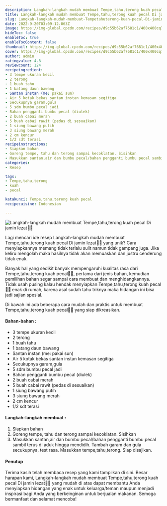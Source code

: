 ```yaml
---
description: Langkah-langkah mudah membuat Tempe,tahu,terong kuah pecal Di jamin lezat"
title: Langkah-langkah mudah membuat Tempe,tahu,terong kuah pecal Di jamin lezat
slug: Langkah-langkah-mudah-membuat-Tempetahuterong-kuah-pecal-Di-jamin-lezat
date: 2022-9-20T03:09:12.063Z
image: https://img-global.cpcdn.com/recipes/d9c55b62af7681c1/400x400cq70/photo.jpg
hideToc: false
enableToc: true
enableTocContent: false
thumbnail: https://img-global.cpcdn.com/recipes/d9c55b62af7681c1/400x400cq70/photo.jpg
cover: https://img-global.cpcdn.com/recipes/d9c55b62af7681c1/400x400cq70/photo.jpg
author: admin
ratingvalue: 4.8
reviewcount: 124
recipeingredient:
- 3 tempe ukuran kecil
- 2 terong
- 1 buah tahu
- 1 batang daun bawang
- Santan instan (me: pakai sun)
- Air 5 kotak bekas santan instan kemasan segitiga
- Secukupnya garam,gula
- 5 sdm bumbu pecal jadi
- Bahan pengganti bumbu pecal (diulek)
- 2 buah cabai merah
- 5 buah cabai rawit (pedas di sesuaikan)
- 1 siung bawang putih
- 3 siung bawang merah
- 2 cm kencur
- 1/2 sdt terasi
recipeinstructions:
- Siapkan bahan
- Goreng tempe, tahu dan terong sampai kecoklatan. Sisihkan
- Masukkan santan,air dan bumbu pecal/bahan pengganti bumbu pecal sambil terus di aduk hingga mendidih. Tambah garam dan gula secukupnya, test rasa. Masukkan tempe,tahu,terong. Siap disajikan.
categories:
- Resep

tags:
- Tempe,tahu,terong
- kuah
- pecal

katakunci: Tempe,tahu,terong kuah pecal
recipecuisine: Indonesian

---
```


![Langkah-langkah mudah membuat Tempe,tahu,terong kuah pecal Di jamin lezat👩‍🍳](https://img-global.cpcdn.com/recipes/d9c55b62af7681c1/400x400cq70/photo.jpg)

Lagi mencari ide resep Langkah-langkah mudah membuat Tempe,tahu,terong kuah pecal Di jamin lezat👩‍🍳 yang unik? Cara menyiapkannya memang tidak terlalu sulit namun tidak gampang juga. Jika keliru mengolah maka hasilnya tidak akan memuaskan dan justru cenderung tidak enak.

Banyak hal yang sedikit banyak mempengaruhi kualitas rasa dari Tempe,tahu,terong kuah pecal👩‍🍳, pertama dari jenis bahan, kemudian pemilihan bahan segar sampai cara membuat dan menghidangkannya. Tidak usah pusing kalau hendak menyiapkan Tempe,tahu,terong kuah pecal👩‍🍳 enak di rumah, karena asal sudah tahu triknya maka hidangan ini bisa jadi sajian spesial.

Di bawah ini ada beberapa cara mudah dan praktis untuk membuat Tempe,tahu,terong kuah pecal👩‍🍳 yang siap dikreasikan.

<!--inarticleads1-->

#### Bahan-bahan :

- 3 tempe ukuran kecil
- 2 terong
- 1 buah tahu
- 1 batang daun bawang
- Santan instan (me: pakai sun)
- Air 5 kotak bekas santan instan kemasan segitiga
- Secukupnya garam,gula
- 5 sdm bumbu pecal jadi
- Bahan pengganti bumbu pecal (diulek)
- 2 buah cabai merah
- 5 buah cabai rawit (pedas di sesuaikan)
- 1 siung bawang putih
- 3 siung bawang merah
- 2 cm kencur
- 1/2 sdt terasi

<!--inarticleads2-->

#### Langkah-langkah membuat :

1. Siapkan bahan
1. Goreng tempe, tahu dan terong sampai kecoklatan. Sisihkan
1. Masukkan santan,air dan bumbu pecal/bahan pengganti bumbu pecal sambil terus di aduk hingga mendidih. Tambah garam dan gula secukupnya, test rasa. Masukkan tempe,tahu,terong. Siap disajikan.

#### Penutup

Terima kasih telah membaca resep yang kami tampilkan di sini. Besar harapan kami, Langkah-langkah mudah membuat Tempe,tahu,terong kuah pecal Di jamin lezat👩‍🍳 yang mudah di atas dapat membantu Anda menyiapkan hidangan yang enak untuk keluarga/teman maupun menjadi inspirasi bagi Anda yang berkeinginan untuk berjualan makanan. Semoga bermanfaat dan selamat mencoba!